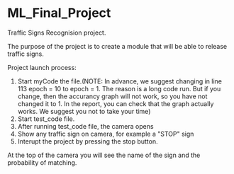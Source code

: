 # ML_Final_Project

Traffic Signs Recognision project.

The purpose of the project is to create a module that will be able to release traffic signs.

Project launch process: 

1. Start myCode the file.(NOTE: In advance, we suggest changing in line 113 epoch = 10 to epoch = 1. The reason is a long code run. But if you change, then the accurancy graph will not work, so you have not changed it to 1. In the report, you can check that the graph actually works. We suggest you not to take your time)
2. Start test_code file.
3. After running test_code file, the camera opens
4. Show any traffic sign on camera, for example a "STOP" sign
5. Interupt the project by pressing the stop button.

At the top of the camera you will see the name of the sign and the probability of matching.
